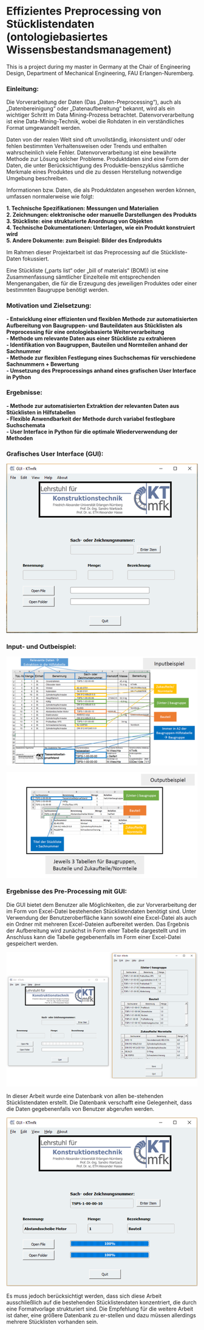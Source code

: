 # Effizientes Preprocessing von Stücklistendaten (ontologiebasiertes Wissensbestandsmanagement)

This is a project during my master in Germany at the Chair of Engineering Design, Department of Mechanical Engineering, FAU Erlangen-Nuremberg.

### Einleitung:
Die Vorverarbeitung der Daten (Das „Daten-Preprocessing“), auch als „Datenbereinigung“ oder „Datenaufbereitung“ bekannt, wird als ein wichtiger Schritt im Data Mining-Prozess betrachtet. Datenvorverarbeitung ist eine Data-Mining-Technik, wobei die Rohdaten in ein verständliches Format umgewandelt werden.

Daten von der realen Welt sind oft unvollständig, inkonsistent und/ oder fehlen bestimmten Verhaltensweisen oder Trends und enthalten wahrscheinlich viele Fehler. Datenvorverarbeitung ist eine bewährte Methode zur Lösung solcher Probleme.
Produktdaten sind eine Form der Daten, die unter Berücksichtigung des Produktle-benszyklus sämtliche Merkmale eines Produktes und die zu dessen Herstellung notwendige Umgebung beschreiben.

Informationen bzw. Daten, die als Produktdaten angesehen werden können, umfassen normalerweise wie folgt:

**1. Technische Spezifikationen: Messungen und Materialien**<br />
**2. Zeichnungen: elektronische oder manuelle Darstellungen des Produkts**<br />
**3. Stückliste: eine strukturierte Anordnung von Objekten**<br />
**4. Technische Dokumentationen: Unterlagen, wie ein Produkt konstruiert wird**<br />
**5. Andere Dokumente: zum Beispiel: Bilder des Endprodukts**<br />

Im Rahmen dieser Projektarbeit ist das Preprocessing auf die Stückliste-Daten fokussiert.

Eine Stückliste („parts list“ oder „bill of materials“ (BOM)) ist eine Zusammenfassung sämtlicher Einzelteile mit entsprechenden Mengenangaben, die für die Erzeugung des jeweiligen Produktes oder einer bestimmten Baugruppe benötigt werden.

### Motivation und Zielsetzung:
**- Entwicklung einer effizienten und flexiblen Methode zur automatisierten Aufbereitung von Baugruppen- und  Bauteildaten aus Stücklisten als Preprocessing für eine ontologiebasierte Weiterverarbeitung**<br />
**- Methode um relevante Daten aus einer Stückliste zu extrahieren**<br />
**- Identifikation von Baugruppen, Bauteilen und Normteilen anhand der Sachnummer**<br />
**- Methode zur flexiblen Festlegung eines Suchschemas für verschiedene Sachnummern + Bewertung**<br />
**- Umsetzung des Preprocessings anhand eines grafischen User Interface in Python**<br />

### Ergebnisse:
**- Methode zur automatisierten Extraktion der relevanten Daten aus Stücklisten in Hilfstabellen**<br />
**- Flexible Anwendbarkeit der Methode durch variabel festlegbare Suchschemata**<br />
**- User Interface in Python für die optimale Wiederverwendung der Methoden**<br />

### Grafisches User Interface (GUI):

   ![GUI](https://github.com/Vahidsj/ProjectWork-KTmfk/blob/master/Image/Gui.PNG)

### Input- und Outbeispiel:

   ![GUI](https://github.com/Vahidsj/ProjectWork-KTmfk/blob/master/Image/Input.PNG)
   
   ![GUI](https://github.com/Vahidsj/ProjectWork-KTmfk/blob/master/Image/Output.PNG)
   
### Ergebnisse des Pre-Processing mit GUI:

Die GUI bietet dem Benutzer alle Möglichkeiten, die zur Vorverarbeitung der im Form von Excel-Datei bestehenden Stücklistendaten benötigt sind. Unter Verwendung der Benutzeroberfläche kann sowohl eine Excel-Datei als auch ein Ordner mit mehreren Excel-Dateien aufbereitet werden. Das Ergebnis der Aufbereitung wird zunächst in Form einer Tabelle dargestellt und im Anschluss kann die Tabelle gegebenenfalls im Form einer Excel-Datei gespeichert werden.

   ![GUI](https://github.com/Vahidsj/ProjectWork-KTmfk/blob/master/Image/Gui-Table.PNG)
   
In dieser Arbeit wurde eine Datenbank von allen be-stehenden Stücklistendaten erstellt. Die Datenbank verschafft eine Gelegenheit, dass die Daten gegebenenfalls von Benutzer abgerufen werden.
   
   ![GUI](https://github.com/Vahidsj/ProjectWork-KTmfk/blob/master/Image/GuiDatabase.PNG)
   
Es muss jedoch berücksichtigt werden, dass sich diese Arbeit ausschließlich auf die bestehenden Stücklistendaten konzentriert, die durch eine Formatvorlage strukturiert sind. Die Empfehlung für die weitere Arbeit ist daher, eine größere Datenbank zu er-stellen und dazu müssen allerdings mehrere Stücklisten vorhanden sein.

